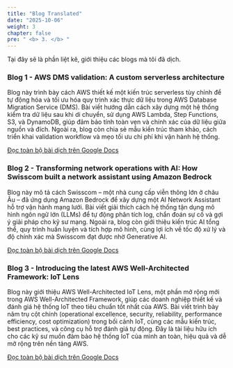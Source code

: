 ```yaml
---
title: "Blog Translated"
date: "2025-10-06"
weight: 3
chapter: false
pre: " <b> 3. </b> "
---
```


Tại đây sẽ là phần liệt kê, giới thiệu các blogs mà tôi đã dịch.

###  Blog 1 - AWS DMS validation: A custom serverless architecture

Blog này trình bày cách AWS thiết kế một kiến trúc serverless tùy chỉnh để tự động hóa và tối ưu hóa quy trình xác thực 
dữ liệu trong AWS Database Migration Service (DMS). Bài viết hướng dẫn cách xây dựng một hệ thống kiểm tra dữ liệu sau 
khi di chuyển, sử dụng AWS Lambda, Step Functions, S3, và DynamoDB, giúp đảm bảo tính toàn vẹn và chính xác của dữ liệu 
giữa nguồn và đích. Ngoài ra, blog còn chia sẻ mẫu kiến trúc tham khảo, cách triển khai validation workflow và mẹo tối 
ưu chi phí khi vận hành hệ thống. <br>

[Đọc toàn bộ bài dịch trên Google Docs](https://docs.google.com/document/d/1eUa4NqYlUu_hihcxzo9MVyCQIVNPU3QjUxRnbndxFnI/edit?usp=sharing)

###  Blog 2 - Transforming network operations with AI: How Swisscom built a network assistant using Amazon Bedrock

Blog này mô tả cách Swisscom – một nhà cung cấp viễn thông lớn ở châu Âu – đã ứng dụng Amazon Bedrock để xây dựng 
một AI Network Assistant hỗ trợ vận hành mạng lưới. Bài viết giải thích cách hệ thống tận dụng mô hình ngôn ngữ lớn 
(LLMs) để tự động phân tích log, chẩn đoán sự cố và gợi ý giải pháp cho kỹ sư mạng. Ngoài ra, blog còn giới thiệu 
kiến trúc AI tổng thể, quy trình huấn luyện và tích hợp mô hình, cùng lợi ích về tốc độ xử lý và độ chính xác 
mà Swisscom đạt được nhờ Generative AI. <br>

[Đọc toàn bộ bài dịch trên Google Docs](https://docs.google.com/document/d/1ikCKahUFh3PWgHrJwTk6YbUqpJYT9hvcxwubiXc5Nzc/edit?usp=sharing)

###  Blog 3 - Introducing the latest AWS Well-Architected Framework: IoT Lens

Blog này giới thiệu AWS Well-Architected IoT Lens, một phần mở rộng mới trong AWS Well-Architected Framework, giúp các 
doanh nghiệp thiết kế và đánh giá hệ thống IoT theo tiêu chuẩn tốt nhất của AWS. Bài viết trình bày năm trụ cột chính 
(operational excellence, security, reliability, performance efficiency, cost optimization) trong bối cảnh IoT, cùng các 
mẫu kiến trúc, best practices, và công cụ hỗ trợ đánh giá tự động. Đây là tài liệu hữu ích cho các kỹ sư muốn đảm bảo hệ 
thống IoT của mình an toàn, hiệu quả và dễ mở rộng trên nền tảng AWS. <br>

[Đọc toàn bộ bài dịch trên Google Docs](https://docs.google.com/document/d/1oew0fBQ5a7qarj5Kf9fFY3FUf2jyJp5oAD7w2C59N8E/edit?usp=sharing)
